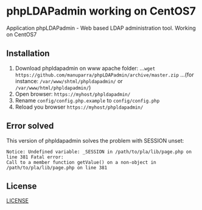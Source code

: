 phpLDAPadmin working on CentOS7
===============================

Application phpLDAPadmin - Web based LDAP administration tool.
Working on CentOS7


## Installation

1. Download phpldapadmin on www apache folder: 
...`wget https://github.com/manuparra/phpLDAPadmin/archive/master.zip`
...(for instance: `/var/www/shtml/phpldapadmin/` or `/var/www/html/phpldapadmin/`)
2. Open browser: `https://myhost/phpldapadmin/`
3. Rename `config/config.php.example` to `config/config.php`
4. Reload you browser `https://myhost/phpldapadmin/`

## Error solved

This version of phpldapadmin solves the problem with SESSION unset:

```
Notice: Undefined variable: _SESSION in /path/to/pla/lib/page.php on line 381 Fatal error: 
Call to a member function getValue() on a non-object in /path/to/pla/lib/page.php on line 381
```

## License

[LICENSE](LICENSE)
